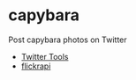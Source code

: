# capybara
Post capybara photos on Twitter

- [Twitter Tools](https://github.com/sixohsix/twitter/tree/master)
- [flickrapi](https://stuvel.eu/flickrapi-doc/)
